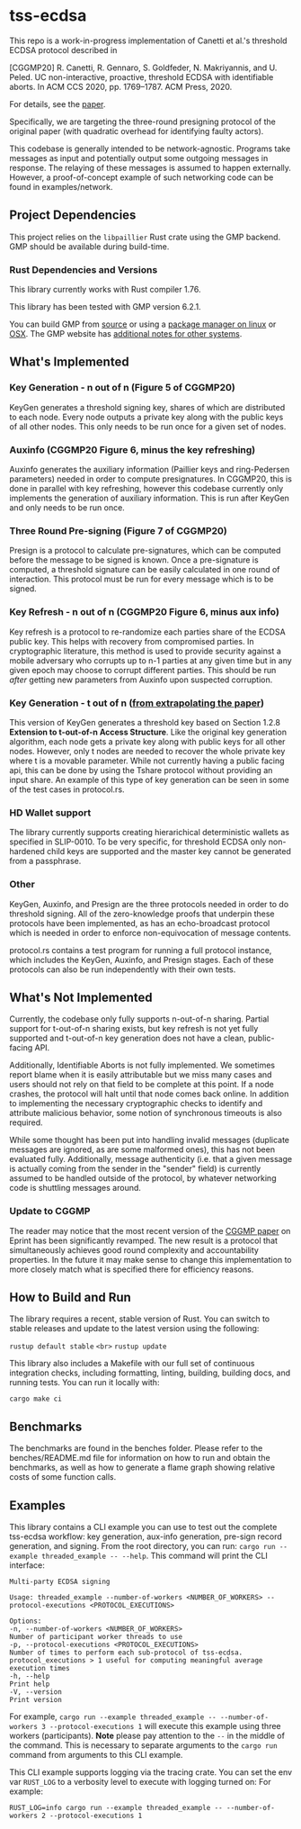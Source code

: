 # tss-ecdsa

This repo is a work-in-progress implementation of Canetti et al.'s threshold ECDSA protocol described in

[CGGMP20] R. Canetti, R. Gennaro, S. Goldfeder, N. Makriyannis, and U. Peled. UC non-interactive, proactive,  threshold ECDSA with identifiable aborts. In  ACM CCS 2020, pp. 1769–1787. ACM Press, 2020.

For details, see the [paper](https://eprint.iacr.org/archive/2021/060/1634824619.pdf).

Specifically, we are targeting the three-round presigning protocol of the original paper (with quadratic overhead for identifying faulty actors).

This codebase is generally intended to be network-agnostic. Programs take messages as input and potentially output some outgoing messages in response. The relaying of these messages is assumed to happen externally. However, a proof-of-concept example of such networking code can be found in examples/network.

## Project Dependencies
This project relies on the `libpaillier` Rust crate using the GMP backend. GMP should be available during build-time.  

### Rust Dependencies and Versions

This library currently works with Rust compiler 1.76.

This library has been tested with GMP version 6.2.1.

You can build GMP from [source](https://gmplib.org/manual/Installing-GMP) or using a [package manager on linux](http://www.mathemagix.org/www/mmdoc/doc/html/external/gmp.en.html) or [OSX](https://formulae.brew.sh/formula/gmp). The GMP website has [additional notes for other systems](https://gmplib.org/manual/Notes-for-Particular-Systems).


##  What's Implemented

### Key Generation - n out of n (Figure 5 of CGGMP20)

KeyGen generates a threshold signing key, shares of which are distributed to each node. Every node outputs a private key along with the public keys of all other nodes. This only needs to be run once for a given set of nodes. 

### Auxinfo (CGGMP20 Figure 6, minus the key refreshing)

Auxinfo generates the auxiliary information (Paillier keys and ring-Pedersen parameters) needed in order to compute presignatures. In CGGMP20, this is done in parallel with key refreshing, however this codebase currently only implements the generation of auxiliary information. This is run after KeyGen and only needs to be run once.

### Three Round Pre-signing (Figure 7 of CGGMP20)

Presign is a protocol to calculate pre-signatures, which can be computed before the message to be signed is known. Once a pre-signature is computed, a threshold signature can be easily calculated in one round of interaction. This protocol must be run for every message which is to be signed.

### Key Refresh - n out of n (CGGMP20 Figure 6, minus aux info)

Key refresh is a protocol to re-randomize each parties share of the ECDSA public key. This helps with recovery from compromised parties. In cryptographic literature, this method is used to provide security against a mobile adversary who corrupts up to n-1 parties at any given time but in any given epoch may choose to corrupt different parties. This should be run *after* getting new parameters from Auxinfo upon suspected corruption.

### Key Generation - t out of n ([from extrapolating the paper](ThresholdCGGMP.pdf))

This version of KeyGen generates a threshold key based on Section 1.2.8 **Extension to t-out-of-n Access Structure**. Like the original 
key generation algorithm, each node gets a private key along with public keys for all other nodes. However, only t nodes are needed to recover the whole private key where t is a movable parameter. While not currently having a public facing api, this can be done by 
using the Tshare protocol without providing an input share. An example of this type of key generation can be seen in some of the 
test cases in protocol.rs. 

### HD Wallet support 

The library currently supports creating hierarichical deterministic wallets as specified in SLIP-0010. To be very specific, for threshold ECDSA only non-hardened child keys are supported and the master key cannot be generated from a passphrase. 


### Other

KeyGen, Auxinfo, and Presign are the three protocols needed in order to do threshold signing. All of the zero-knowledge proofs that underpin these protocols have been implemented, as has an echo-broadcast protocol which is needed in order to enforce non-equivocation of message contents.

protocol.rs contains a test program for running a full protocol instance, which includes the KeyGen, Auxinfo, and Presign stages. Each of these protocols can also be run independently with their own tests.

## What's Not Implemented

Currently, the codebase only fully supports n-out-of-n sharing. Partial support for t-out-of-n sharing exists, but key refresh is not yet 
fully supported and t-out-of-n key generation does not have a clean, public-facing API. 

Additionally, Identifiable Aborts is not fully implemented.  We sometimes report blame when it is easily attributable but we miss many cases and users should not rely on that field to be complete at this point. If a node crashes, the protocol will halt until that node comes back online. In addition to implementing the necessary cryptographic checks to identify and attribute malicious behavior, some notion of synchronous timeouts is also required.

While some thought has been put into handling invalid messages (duplicate messages are ignored, as are some malformed ones), this has not been evaluated fully. Additionally, message authenticity (i.e. that a given message is actually coming from the sender in the "sender" field) is currently assumed to be handled outside of the protocol, by whatever networking code is shuttling messages around.

### Update to CGGMP 

The reader may notice that the most recent version of the [CGGMP paper](https://eprint.iacr.org/2021/060.pdf) on Eprint has been significantly revamped. The new result is a protocol that simultaneously achieves good round complexity and accountability properties.
In the future it may make sense to change this implementation to more closely match what is specified there for efficiency reasons. 

## How to Build and Run

The library requires a recent, stable version of Rust. You can switch to stable releases and update to the latest version using the following:

`rustup default stable` 
`<br>`
`rustup update`

This library also includes a Makefile with our full set of continuous integration checks, including formatting, linting, building, building docs, and running tests. You can run it locally with:

`cargo make ci`

## Benchmarks

The benchmarks are found in the benches folder. Please refer to the benches/README.md file for information on how to run and obtain the benchmarks, as well as how to generate a flame graph showing relative costs of some function calls.

## Examples

This library contains a CLI example you can use to test out the complete tss-ecdsa workflow: key generation, aux-info generation, pre-sign record generation, and signing.
From the root directory, you can run: `cargo run --example threaded_example -- --help`. This command will print the CLI interface:
```
Multi-party ECDSA signing

Usage: threaded_example --number-of-workers <NUMBER_OF_WORKERS> --protocol-executions <PROTOCOL_EXECUTIONS>

Options:
-n, --number-of-workers <NUMBER_OF_WORKERS>
Number of participant worker threads to use
-p, --protocol-executions <PROTOCOL_EXECUTIONS>
Number of times to perform each sub-protocol of tss-ecdsa. protocol_executions > 1 useful for computing meaningful average execution times
-h, --help
Print help
-V, --version
Print version
```
For example, `cargo run --example threaded_example -- --number-of-workers 3 --protocol-executions 1` will execute this example using three workers (participants).
**Note** please pay attention to the `--` in the middle of the command. This is necessary to separate arguments to the `cargo run` command from arguments to this
CLI example.

This CLI example supports logging via the tracing crate. You can set the env var `RUST_LOG` to a verbosity level to execute with logging turned on:
For example:
```shell
RUST_LOG=info cargo run --example threaded_example -- --number-of-workers 2 --protocol-executions 1
```